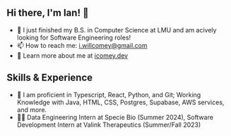 ## Hi there, I'm Ian! 👋

- 🔭 I just finished my B.S. in Computer Science at LMU and am acively looking for Software Engineering roles!
- 📫 How to reach me: i.willcomey@gmail.com
- 💬 Learn more about me at [icomey.dev](https://icomey.dev)

## Skills & Experience
* 💬 I am proficient in Typescript, React, Python, and Git; Working Knowledge with Java, HTML, CSS, Postgres, Supabase, AWS services, and more.
* 👨‍💻 Data Engineering Intern at Specie Bio (Summer 2024), Software Development Intern at Valink Therapeutics (Summer/Fall 2023)


<!--
**icomey8/icomey8** is a ✨ _special_ ✨ repository because its `README.md` (this file) appears on your GitHub profile.

Here are some ideas to get you started:

- 🔭 I’m currently working on ...
- 🌱 I’m currently learning ...
- 👯 I’m looking to collaborate on ...
- 🤔 I’m looking for help with ...
- 💬 Ask me about ...
- 📫 How to reach me: ...
- 😄 Pronouns: ...
- ⚡ Fun fact: ...
-->
